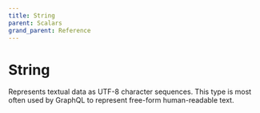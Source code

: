 ```yaml
---
title: String
parent: Scalars
grand_parent: Reference
---
```


# String

Represents textual data as UTF-8 character sequences. This type is most often used by GraphQL to represent free-form human-readable text.

